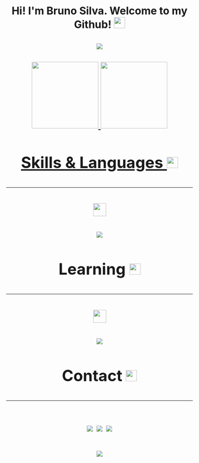 
<h1 align="center"> Hi! I'm Bruno Silva. Welcome to my Github! <img width="30" src="https://user-images.githubusercontent.com/74038190/235223599-0eadbd7c-c916-4f24-af9d-9242730e6172.gif" </h1>
<br>
<br> 
<img src= "https://user-images.githubusercontent.com/74038190/229223156-0cbdaba9-3128-4d8e-8719-b6b4cf741b67.gif"/>
<br>
<br>
  
<div>
  <a href="https://github.com/Fawnsteak">
    <img height="180em" src="https://github-readme-stats.vercel.app/api?username=fawnsteak&show_icons=true&theme=nightowl&include_all_commits"/>
    <img height="180em" src="https://github-readme-stats.vercel.app/api/top-langs/?username=fawnsteak&layout=compact&theme=nightowl"/>
</div>


<h2 align="center">Skills & Languages <img width="30" src= "https://slackmojis.com/emojis/40714-computer/download"</h2>
<hr>


<p align="center">
  <a href="https://skillicons.dev">
    <img height="35" 
      src="https://skillicons.dev/icons?i=git,java,css,html,python,github" />
  </a>
</p>
<img src= "https://user-images.githubusercontent.com/74038190/212284100-561aa473-3905-4a80-b561-0d28506553ee.gif">

<h2 align="center">Learning <img width="30" src= "https://slackmojis.com/emojis/14740-pc_computer/download"</h2>
  <br>
  <hr>
  
<p align="center">
  <a href="https://skillicons.dev">
    <img height="35" 
      src="https://skillicons.dev/icons?i=spring,aws,vscode,js,mysql,linux" />
  </a>
</p>
  <img src= "https://user-images.githubusercontent.com/74038190/212284100-561aa473-3905-4a80-b561-0d28506553ee.gif">

<h2 align="center">Contact <img width="30" src= "https://slackmojis.com/emojis/22296-smartphone/download"</h2>
<hr>
<div> 
  
  <a href="https://instagram.com/bruno.sdm02" target="_blank"><img src="https://img.shields.io/badge/-Instagram-%23E4405F?style=for-the-badge&logo=instagram&logoColor=white" target="_blank"></a>
  <a href = "mailto:fawnsteak@gmail.com"><img src="https://img.shields.io/badge/-Gmail-%23333?style=for-the-badge&logo=gmail&logoColor=white" target="_blank"></a>
  <a href="https://www.linkedin.com/in/bruno-silva-466280279/" target="_blank"><img src="https://img.shields.io/badge/-LinkedIn-%230077B5?style=for-the-badge&logo=linkedin&logoColor=white" target="_blank"></a> 
</div>

  <img src= "https://user-images.githubusercontent.com/74038190/212284100-561aa473-3905-4a80-b561-0d28506553ee.gif">

